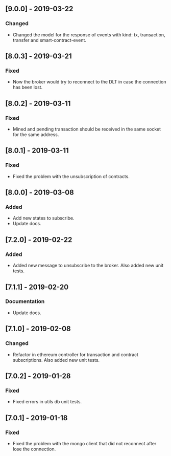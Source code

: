## [9.0.0] - 2019-03-22
### Changed
- Changed the model for the response of events with kind: tx, transaction, transfer and smart-contract-event.

## [8.0.3] - 2019-03-21
### Fixed
- Now the broker would try to reconnect to the DLT in case the connection has been lost.

## [8.0.2] - 2019-03-11
### Fixed
- Mined and pending transaction should be received in the same socket for the same address.

## [8.0.1] - 2019-03-11
### Fixed
- Fixed the problem with the unsubscription of contracts.

## [8.0.0] - 2019-03-08
### Added
- Add new states to subscribe.
- Update docs.

## [7.2.0] - 2019-02-22
### Added
- Added new message to unsubscribe to the broker. Also added new unit tests.

## [7.1.1] - 2019-02-20
### Documentation
- Update docs.

## [7.1.0] - 2019-02-08
### Changed
- Refactor in ethereum controller for transaction and contract subscriptions. Also added new unit tests.

## [7.0.2] - 2019-01-28
### Fixed
- Fixed errors in utils db unit tests.

## [7.0.1] - 2019-01-18
### Fixed
- Fixed the problem with the mongo client that did not reconnect after lose the connection.